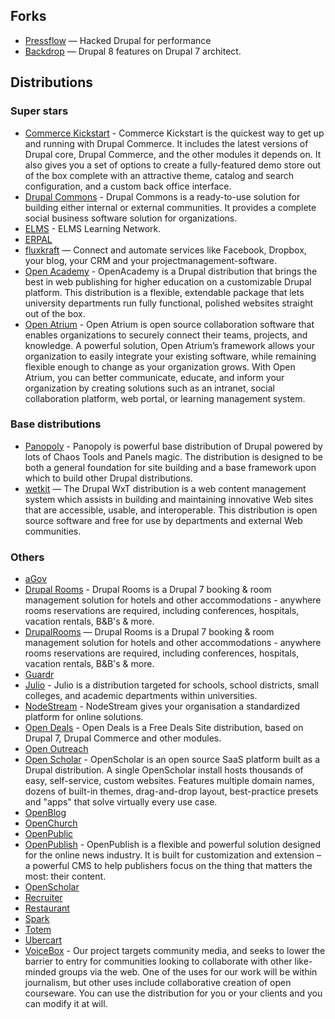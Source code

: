 ## Forks

- [Pressflow](https://github.com/pressflow) — Hacked Drupal for performance
- [Backdrop](http://backdropcms.org/) — Drupal 8 features on Drupal 7 architect.

## Distributions

### Super stars

- [Commerce Kickstart](https://www.drupal.org/project/commerce_kickstart) - Commerce Kickstart is the quickest way to get up and running with Drupal Commerce. It includes the latest versions of Drupal core, Drupal Commerce, and the other modules it depends on. It also gives you a set of options to create a fully-featured demo store out of the box complete with an attractive theme, catalog and search configuration, and a custom back office interface.
- [Drupal Commons](https://www.drupal.org/project/commons) - Drupal Commons is a ready-to-use solution for building either internal or external communities. It provides a complete social business software solution for organizations.
- [ELMS](http://www.elmsln.org) - ELMS Learning Network.
- [ERPAL](https://drupal.org/project/erpal)
- [fluxkraft](http://www.fluxkraft.com) — Connect and automate services like Facebook, Dropbox, your blog, your CRM and your projectmanagement-software.
- [Open Academy](https://www.drupal.org/project/openacademy) - OpenAcademy is a Drupal distribution that brings the best in web publishing for higher education on a customizable Drupal platform. This distribution is a flexible, extendable package that lets university departments run fully functional, polished websites straight out of the box.
- [Open Atrium](http://openatrium.com) - Open Atrium is open source collaboration software that enables organizations to securely connect their teams, projects, and knowledge. A powerful solution, Open Atrium’s framework allows your organization to easily integrate your existing software, while remaining flexible enough to change as your organization grows. With Open Atrium, you can better communicate, educate, and inform your organization by creating solutions such as an intranet, social collaboration platform, web portal, or learning management system.

### Base distributions

- [Panopoly](https://www.drupal.org/project/panopoly) - Panopoly is powerful base distribution of Drupal powered by lots of Chaos Tools and Panels magic. The distribution is designed to be both a general foundation for site building and a base framework upon which to build other Drupal distributions.
- [wetkit](https://www.drupal.org/project/wetkit) — The Drupal WxT distribution is a web content management system which assists in building and maintaining innovative Web sites that are accessible, usable, and interoperable. This distribution is open source software and free for use by departments and external Web communities.

### Others

- [aGov](https://drupal.org/project/agov)
- [Drupal Rooms](http://www.drupalrooms.com) - Drupal Rooms is a Drupal 7 booking & room management solution for hotels and other accommodations - anywhere rooms reservations are required, including conferences, hospitals, vacation rentals, B&B's & more.
- [DrupalRooms](http://www.drupalrooms.com) — Drupal Rooms is a Drupal 7 booking & room management solution for hotels and other accommodations - anywhere rooms reservations are required, including conferences, hospitals, vacation rentals, B&B's & more.
- [Guardr](https://drupal.org/project/guardr)
- [Julio](https://www.drupal.org/project/julio) - Julio is a distribution targeted for schools, school districts, small colleges, and academic departments within universities.
- [NodeStream](http://www.nodestream.org) - NodeStream gives your organisation a standardized platform for online solutions.
- [Open Deals](https://www.drupal.org/project/opendeals) - Open Deals is a Free Deals Site distribution, based on Drupal 7, Drupal Commerce and other modules.
- [Open Outreach](https://drupal.org/project/openoutreach)
- [Open Scholar](http://theopenscholar.org) - OpenScholar is an open source SaaS platform built as a Drupal distribution. A single OpenScholar install hosts thousands of easy, self-service, custom websites. Features multiple domain names, dozens of built-in themes, drag-and-drop layout, best-practice presets and "apps" that solve virtually every use case.
- [OpenBlog](https://drupal.org/project/openblog)
- [OpenChurch](https://drupal.org/project/openchurch)
- [OpenPublic](https://drupal.org/project/openpublic)
- [OpenPublish](http://openpublishapp.com) - OpenPublish is a flexible and powerful solution designed for the online news industry. It is built for customization and extension – a powerful CMS to help publishers focus on the thing that matters the most: their content.
- [OpenScholar](http://theopenscholar.org)
- [Recruiter](https://drupal.org/project/recruiter)
- [Restaurant](https://drupal.org/project/restaurant)
- [Spark](https://drupal.org/project/spark)
- [Totem](https://drupal.org/project/totem)
- [Ubercart](https://drupal.org/project/ubercart)
- [VoiceBox](https://www.drupal.org/project/voicebox) - Our project targets community media, and seeks to lower the barrier to entry for communities looking to collaborate with other like-minded groups via the web. One of the uses for our work will be within journalism, but other uses include collaborative creation of open courseware.
You can use the distribution for you or your clients and you can modify it at will.

